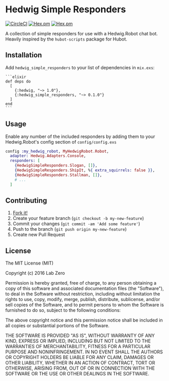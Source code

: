 # Hedwig Simple Responders

[![CircleCI](https://circleci.com/gh/labzero/hedwig_simple_responders.svg?style=shield)](https://circleci.com/gh/labzero/hedwig_simple_responders)
[![Hex.pm](https://img.shields.io/hexpm/v/hedwig_simple_responders.svg)](https://hex.pm/packages/hedwig_simple_responders)
[![Hex.pm](https://img.shields.io/hexpm/dt/hedwig_simple_responders.svg)](https://hex.pm/packages/hedwig_simple_responders)

A collection of simple responders for use with a Hedwig.Robot chat bot. Heavily inspired by the `hubot-scripts` package for Hubot.

## Installation

Add `hedwig_simple_responders` to your list of dependencies in `mix.exs`:

    ```elixir
    def deps do
      [
        {:hedwig, "~> 1.0"},
        {:hedwig_simple_responders, "~> 0.1.0"}
      ]
    end
    ```

## Usage

Enable any number of the included responders by adding them to your Hedwig.Robot's config section of `config/config.exs`

```elixir
config :my_hedwig_robot, MyHedwigRobot.Robot,
  adapter: Hedwig.Adapters.Console,
  responders: [
    {HedwigSimpleResponders.Slogan, []},
    {HedwigSimpleResponders.ShipIt, %{ extra_squirrels: false }},
    {HedwigSimpleResponders.Stallman, []},
    # ...
  ]
```

## Contributing

1. [Fork it!](http://github.com/labzero/hedwig_simple_responders/fork)
2. Create your feature branch (`git checkout -b my-new-feature`)
3. Commit your changes (`git commit -am 'Add some feature'`)
4. Push to the branch (`git push origin my-new-feature`)
5. Create new Pull Request

## License

The MIT License (MIT)

Copyright (c) 2016 Lab Zero

Permission is hereby granted, free of charge, to any person obtaining a copy
of this software and associated documentation files (the "Software"), to deal
in the Software without restriction, including without limitation the rights
to use, copy, modify, merge, publish, distribute, sublicense, and/or sell
copies of the Software, and to permit persons to whom the Software is
furnished to do so, subject to the following conditions:

The above copyright notice and this permission notice shall be included in all
copies or substantial portions of the Software.

THE SOFTWARE IS PROVIDED "AS IS", WITHOUT WARRANTY OF ANY KIND, EXPRESS OR
IMPLIED, INCLUDING BUT NOT LIMITED TO THE WARRANTIES OF MERCHANTABILITY,
FITNESS FOR A PARTICULAR PURPOSE AND NONINFRINGEMENT. IN NO EVENT SHALL THE
AUTHORS OR COPYRIGHT HOLDERS BE LIABLE FOR ANY CLAIM, DAMAGES OR OTHER
LIABILITY, WHETHER IN AN ACTION OF CONTRACT, TORT OR OTHERWISE, ARISING FROM,
OUT OF OR IN CONNECTION WITH THE SOFTWARE OR THE USE OR OTHER DEALINGS IN THE
SOFTWARE.
